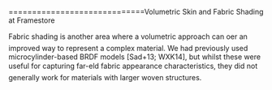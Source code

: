 =============================Volumetric Skin and Fabric Shading at Framestore  

Fabric shading is another area where a volumetric approach can oer an improved way to represent a complex material. We had previously used microcylinder-based BRDF models [Sad+13; WXK14], but whilst these were useful for capturing far-eld fabric appearance characteristics, they did not generally work for materials with larger woven structures.  